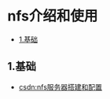 # nfs介绍和使用

<!-- vim-markdown-toc Marked -->

* [1.基础](#1.基础)

<!-- vim-markdown-toc -->

## 1.基础

- [csdn:nfs服务器搭建和配置](https://cshihong.blog.csdn.net/article/details/83146421?utm_medium=distribute.pc_relevant.none-task-blog-BlogCommendFromMachineLearnPai2-3.channel_param&depth_1-utm_source=distribute.pc_relevant.none-task-blog-BlogCommendFromMachineLearnPai2-3.channel_param)
